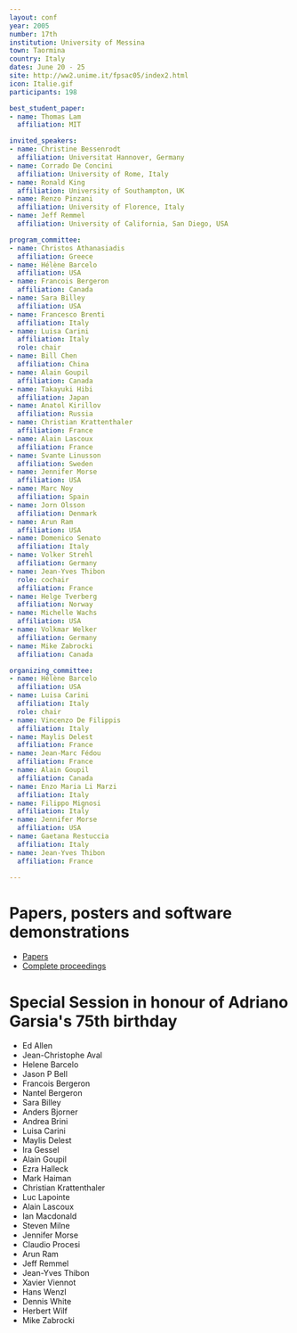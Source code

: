 ```yaml
---
layout: conf
year: 2005
number: 17th
institution: University of Messina
town: Taormina
country: Italy
dates: June 20 - 25
site: http://ww2.unime.it/fpsac05/index2.html
icon: Italie.gif
participants: 198

best_student_paper:
- name: Thomas Lam
  affiliation: MIT

invited_speakers:
- name: Christine Bessenrodt
  affiliation: Universitat Hannover, Germany
- name: Corrado De Concini
  affiliation: University of Rome, Italy
- name: Ronald King
  affiliation: University of Southampton, UK
- name: Renzo Pinzani
  affiliation: University of Florence, Italy
- name: Jeff Remmel
  affiliation: University of California, San Diego, USA

program_committee:
- name: Christos Athanasiadis
  affiliation: Greece
- name: Hélène Barcelo
  affiliation: USA
- name: Francois Bergeron
  affiliation: Canada
- name: Sara Billey
  affiliation: USA
- name: Francesco Brenti
  affiliation: Italy
- name: Luisa Carini
  affiliation: Italy
  role: chair
- name: Bill Chen
  affiliation: China
- name: Alain Goupil
  affiliation: Canada
- name: Takayuki Hibi
  affiliation: Japan
- name: Anatol Kirillov
  affiliation: Russia
- name: Christian Krattenthaler
  affiliation: France
- name: Alain Lascoux
  affiliation: France
- name: Svante Linusson
  affiliation: Sweden
- name: Jennifer Morse
  affiliation: USA
- name: Marc Noy
  affiliation: Spain
- name: Jorn Olsson
  affiliation: Denmark
- name: Arun Ram
  affiliation: USA
- name: Domenico Senato
  affiliation: Italy
- name: Volker Strehl
  affiliation: Germany
- name: Jean-Yves Thibon
  role: cochair
  affiliation: France
- name: Helge Tverberg
  affiliation: Norway
- name: Michelle Wachs
  affiliation: USA
- name: Volkmar Welker
  affiliation: Germany
- name: Mike Zabrocki
  affiliation: Canada

organizing_committee:
- name: Hélène Barcelo
  affiliation: USA
- name: Luisa Carini
  affiliation: Italy
  role: chair
- name: Vincenzo De Filippis
  affiliation: Italy
- name: Maylis Delest
  affiliation: France
- name: Jean-Marc Fédou
  affiliation: France
- name: Alain Goupil
  affiliation: Canada
- name: Enzo Maria Li Marzi
  affiliation: Italy
- name: Filippo Mignosi
  affiliation: Italy
- name: Jennifer Morse
  affiliation: USA
- name: Gaetana Restuccia
  affiliation: Italy
- name: Jean-Yves Thibon
  affiliation: France

---
```


# Papers, posters and software demonstrations
- [Papers](https://fpsac-archive.github.io/FPSAC05/articles.html)
- [Complete proceedings](https://fpsac-archive.github.io/FPSAC05/FPSAC05.pdf)

# Special Session in honour of Adriano Garsia's 75th birthday

- Ed Allen
- Jean-Christophe Aval
- Helene Barcelo
- Jason P Bell
- Francois Bergeron
- Nantel Bergeron 
- Sara Billey
- Anders Bjorner
- Andrea Brini
- Luisa Carini
- Maylis Delest
- Ira Gessel
- Alain Goupil
- Ezra Halleck
- Mark Haiman
- Christian Krattenthaler
- Luc Lapointe
- Alain Lascoux
- Ian Macdonald
- Steven Milne
- Jennifer Morse
- Claudio Procesi
- Arun Ram
- Jeff Remmel
- Jean-Yves Thibon
- Xavier Viennot
- Hans Wenzl
- Dennis White
- Herbert Wilf
- Mike Zabrocki
